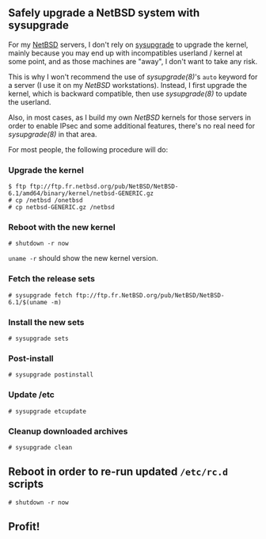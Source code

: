 ## Safely upgrade a NetBSD system with sysupgrade

For my [NetBSD](http://www.NetBSD.org) servers, I don't rely on [sysupgrade](http://blog.netbsd.org/tnf/entry/introducing_sysbuild_and_sysupgrade) to upgrade the kernel, mainly because you may end up with incompatibles userland / kernel at some point, and as those machines are "away", I don't want to take any risk.

This is why I won't recommend the use of *sysupgrade(8)*'s `auto` keyword for a server (I use it on my *NetBSD* workstations). Instead, I first upgrade the kernel, which is backward compatible, then use *sysupgrade(8)* to update the userland.

Also, in most cases, as I build my own *NetBSD* kernels for those servers in order to enable IPsec and some additional features, there's no real need for *sysupgrade(8)* in that area.

For most people, the following procedure will do:

### Upgrade the kernel

```
$ ftp ftp://ftp.fr.netbsd.org/pub/NetBSD/NetBSD-6.1/amd64/binary/kernel/netbsd-GENERIC.gz
# cp /netbsd /onetbsd
# cp netbsd-GENERIC.gz /netbsd
```

### Reboot with the new kernel

```
# shutdown -r now
```

`uname -r` should show the new kernel version.

### Fetch the release sets

```
# sysupgrade fetch ftp://ftp.fr.NetBSD.org/pub/NetBSD/NetBSD-6.1/$(uname -m)
```

### Install the new sets

```
# sysupgrade sets
```

### Post-install

```
# sysupgrade postinstall
```

### Update /etc

```
# sysupgrade etcupdate
```

### Cleanup downloaded archives

```
# sysupgrade clean
```

## Reboot in order to re-run updated `/etc/rc.d` scripts

```
# shutdown -r now
```

## Profit!
